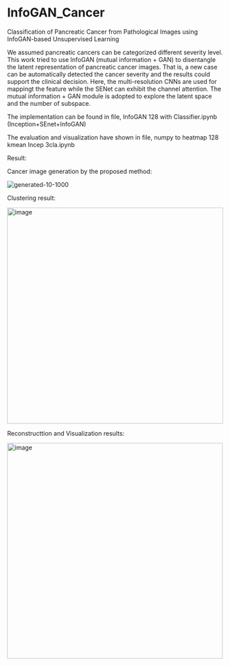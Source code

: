 # InfoGAN_Cancer

Classification of Pancreatic Cancer from Pathological Images using InfoGAN-based Unsupervised Learning

We assumed pancreatic cancers can be categorized different severity level.
This work tried to use InfoGAN (mutual information + GAN) to disentangle the latent representation of pancreatic cancer images. 
That is, a new case can be automatically detected the cancer severity and the results could support the clinical decision.
Here, the multi-resolution CNNs are used for mappingt the feature while the SENet can exhibit the channel attention. The mutual information + GAN module is adopted to explore the latent space and the number of subspace.

The implementation can be found in file, InfoGAN 128 with Classifier.ipynb (Inception+SEnet+InfoGAN)

The evaluation and visualization have shown in file, numpy to heatmap 128 kmean Incep 3cla.ipynb


Result:

Cancer image generation by the proposed method:

![generated-10-1000](https://user-images.githubusercontent.com/34312998/133878575-20612d13-9d4f-4a96-aa4b-0cefa94f1a26.png)

Clustering result:

<img width="503" alt="image" src="https://user-images.githubusercontent.com/34312998/133878686-de407e15-f7d5-40aa-be16-26bc46e110d2.png">


Reconstructtion and Visualization results:

<img width="502" alt="image" src="https://user-images.githubusercontent.com/34312998/133878714-68185845-5192-4905-a807-496b9370675e.png">
